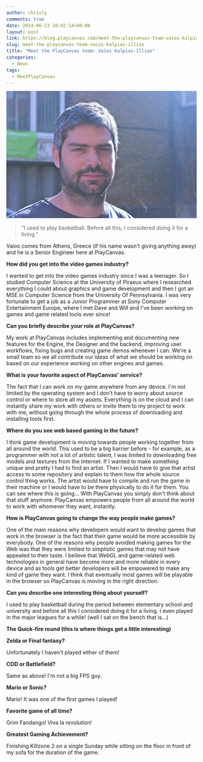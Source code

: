 ```yaml
---
author: christy
comments: true
date: 2014-06-23 10:02:14+00:00
layout: post
link: https://blog.playcanvas.com/meet-the-playcanvas-team-vaios-kalpias-illias/
slug: meet-the-playcanvas-team-vaios-kalpias-illias
title: "Meet the PlayCanvas team: Vaios Kalpias-Illias"
categories:
  - News
tags:
  - MeetPlayCanvas
---
```


![Vaios](/assets/media/team-vaios-2014.jpg)

> "I used to play basketball. Before all this, I considered doing it for a living."

Vaios comes from Athens, Greece (if his name wasn't giving anything away) and he is a Senior Engineer here at PlayCanvas.

**How did you get into the video games industry?**

I wanted to get into the video games industry since I was a teenager. So I studied Computer Science at the University of Piraeus where I researched everything I could about graphics and game development and then I got an MSE in Computer Science from the University Of Pennsylvania. I was very fortunate to get a job as a Junior Programmer at Sony Computer Entertainment Europe, where I met Dave and Will and I've been working on games and game related tools ever since!

**Can you briefly describe your role at PlayCanvas?**

My work at PlayCanvas includes implementing and documenting new features for the Engine, the Designer and the backend, improving user workflows, fixing bugs and creating game demos whenever I can. We're a small team so we all contribute our ideas of what we should be working on based on our experience working on other engines and games.

**What is your favorite aspect of PlayCanvas' service?**

The fact that I can work on my game anywhere from any device. I'm not limited by the operating system and I don't have to worry about source control or where to store all my assets. Everything is on the cloud and I can instantly share my work with others or invite them to my project to work with me, without going through the whole process of downloading and installing tools first.

**Where do you see web based gaming in the future?**

I think game development is moving towards people working together from all around the world. This used to be a big barrier before - for example, as a programmer with not a lot of artistic talent, I was limited to downloading free models and textures from the Internet. If I wanted to make something unique and pretty I had to find an artist. Then I would have to give that artist access to some repository and explain to them how the whole source control thing works. The artist would have to compile and run the game in their machine or I would have to be there physically to do it for them. You can see where this is going... With PlayCanvas you simply don't think about that stuff anymore. PlayCanvas empowers people from all around the world to work with whomever they want, instantly.

**How is PlayCanvas going to change the way people make games?**

One of the main reasons why developers would want to develop games that work in the browser is the fact that their game would be more accessible by everybody. One of the reasons why people avoided making games for the Web was that they were limited to simplistic games that may not have appealed to their taste. I believe that WebGL and game-related web technologies in general have become more and more reliable in every device and as tools get better developers will be empowered to make any kind of game they want. I think that eventually most games will be playable in the browser so PlayCanvas is moving in the right direction.

**Can you describe one interesting thing about yourself?**

I used to play basketball during the period between elementary school and university and before all this I considered doing it for a living. I even played in the major leagues for a while! (well I sat on the bench that is...)

**The Quick-fire round (this is where things get a little interesting)**

**Zelda or Final fantasy?**

Unfortunately I haven't played either of them!

**COD or Battlefield?**

Same as above! I'm not a big FPS guy.

**Mario or Sonic?**

Mario! It was one of the first games I played!

**Favorite game of all time?**

Grim Fandango! Viva la revolution!

**Greatest Gaming Achievement?**

Finishing Killzone 2 on a single Sunday while sitting on the floor in front of my sofa for the duration of the game.
